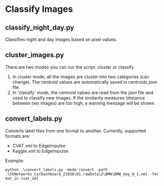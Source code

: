 # Classify Images

## classify_night_day.py
Classifies night and day images based on pixel values.

## cluster_images.py
There are two modes you can run the script: cluster or classify
1. In cluster mode, all the images are cluster into two categories (can change).
 The centroid values are automatically saved in centroids.json file.
2. In 'classify' mode, the centroid values are read from the json file and used to classify new images. 
 If the similarity measures (distance between two images) are too high, a warning message will be shown.


## convert_labels.py
Converts label files from one format to another.
Currently, supported formats are:

- CVAT xml to EdgeImpulse
- Kaggle xml to EdgeImpulse

Example:
```
python .\convert_labels.py -mode convert -path .\SkNetworks_CarDashboard_21036\01.rawData\2\BMW\BMW_day_0_1.xml -for
mat_in cvat_xml
```
